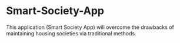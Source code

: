 # Smart-Society-App
This application (Smart Society App) will overcome the drawbacks of maintaining housing societies via traditional methods.
